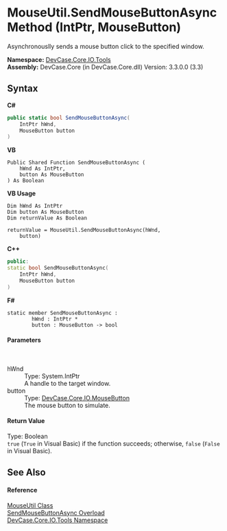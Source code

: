 # MouseUtil.SendMouseButtonAsync Method (IntPtr, MouseButton)
 

Asynchronouslly sends a mouse button click to the specified window.

**Namespace:**&nbsp;<a href="N_DevCase_Core_IO_Tools">DevCase.Core.IO.Tools</a><br />**Assembly:**&nbsp;DevCase.Core (in DevCase.Core.dll) Version: 3.3.0.0 (3.3)

## Syntax

**C#**<br />
``` C#
public static bool SendMouseButtonAsync(
	IntPtr hWnd,
	MouseButton button
)
```

**VB**<br />
``` VB
Public Shared Function SendMouseButtonAsync ( 
	hWnd As IntPtr,
	button As MouseButton
) As Boolean
```

**VB Usage**<br />
``` VB Usage
Dim hWnd As IntPtr
Dim button As MouseButton
Dim returnValue As Boolean

returnValue = MouseUtil.SendMouseButtonAsync(hWnd, 
	button)
```

**C++**<br />
``` C++
public:
static bool SendMouseButtonAsync(
	IntPtr hWnd, 
	MouseButton button
)
```

**F#**<br />
``` F#
static member SendMouseButtonAsync : 
        hWnd : IntPtr * 
        button : MouseButton -> bool 

```


#### Parameters
&nbsp;<dl><dt>hWnd</dt><dd>Type: System.IntPtr<br />A handle to the target window.</dd><dt>button</dt><dd>Type: <a href="T_DevCase_Core_IO_MouseButton">DevCase.Core.IO.MouseButton</a><br />The mouse button to simulate.</dd></dl>

#### Return Value
Type: Boolean<br />`true` (`True` in Visual Basic) if the function succeeds; otherwise, `false` (`False` in Visual Basic).

## See Also


#### Reference
<a href="T_DevCase_Core_IO_Tools_MouseUtil">MouseUtil Class</a><br /><a href="Overload_DevCase_Core_IO_Tools_MouseUtil_SendMouseButtonAsync">SendMouseButtonAsync Overload</a><br /><a href="N_DevCase_Core_IO_Tools">DevCase.Core.IO.Tools Namespace</a><br />